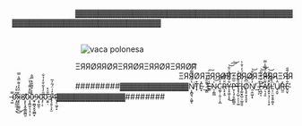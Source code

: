 ⠀⠀⠀⠀⠀⠀⠀⠀⠀⠀⠀▓▓▓▓▓▓▓▓▓▓▓▓▓▓▓▓▓▓▓▓▓▓▓▓▓▓▓▓▓▓▓▓▓▓▓▓▓▓▓▓▓▓▓▓▓▓▓▓▓▓▓▓▓▓▓▓▓▓▓▓▓▓▓▓
<br/><br/>

⠀⠀⠀⠀⠀⠀⠀⠀⠀⠀⠀⠀![vaca polonesa](https://c.tenor.com/5jpxCVc4hHgAAAAC/cow-dancing.gif)




⠀⠀⠀⠀⠀⠀⠀⠀⠀⠀⠀ΞЯЯØЯЯØЯΞЯЯØЯΞЯЯØЯΞЯЯØЯ ⠀⠀⠀⠀⠀⠀⠀⠀⠀⠀⠀⠀⠀⠀⠀⠀⠀⠀⠀⠀⠀⠀⠀⠀⠀⠀⠀⠀⠀ΞЯЯØЯΞЯЯØЯΞЯЯØЯΞЯЯЯΞЯЯ
⠀⠀⠀⠀⠀⠀⠀⠀⠀⠀⠀#########▓▓▓▓▓▓▓▓▓▓▓▓Ņ̸̝̻̱͉͕͖̱̔̂́̈́̿̇̏̇͘͠ͅT̷̟͒E̷͙̽_̷͔̳͌̏̇̓̕E̶͇̾̈́͋̀̈͠N̷̠̗̳̲̍͝C̴̫̰̹̣͈̦̦͎̪̔̆̌͝Ȓ̶̨̙͙̮̈́̏̕͝͠Y̵̞͓͖͕̝̯͋͊͑̈́̽̈͋͜͝͠͝Ṗ̶̱̹̖̘̩̬̲͚̺̯̅̈̇̓T̶̡̘̗̺̹͕̩̠͚̑̎͊͋͛̍I̵̡͚̮̘̲̠̠͚͈͈͑͗͂͛̎̈́̓͑̐͐Ǫ̸̧̠̮̗̥̱͙̈͆̆͘͠N̸̯̣̼͖̦̟̓̊̓͋̐̕͝_̴̟̦͕̈́F̶̛͉̪̬͔͆̈́̀̐̃̎͘͝͝A̸̜͉̘͈͌̀̿͛̒̈̿̾̿Ȋ̷̧̭͓̣̘̠̦̝͕̠̒̂͆̽̐͝Ļ̴̹̤̫̩̬͍̯̰̝́͊͊̕͘͝Ȗ̸̘̯̬͑̀R̵̺̫̽Ḙ̴̮͋͒́͗̓͊̎̕ͅ ̶̘͖̿0̷̛͙̯̲̰̼̣̘̮̓͆̀̆̒͜x̶̧̢̠̼͚̤̄͗̈́̽̉͌̿̔̿͘͜8̸̛͕̙̙̝̭̭̳̰̻̮0̵̧̧̻̫̦͉̘̠͙̿̋̽͌́̍̌̈0̵̼̟̼̻̘̬̬͚̻̟̃̾̇͒͌̐̽̿̐9̵̧͉̪̭̜͘0̴̡̛̗̣͂̑̓̔͋̐̓̉͋ͅ0̷̮͍̣͊̎̍̽3̸̡̧̱̠̖͓̫̊̒͑̈́̃̓̅4̴̨̗̹͖̗̝̄▓▓▓▓▓▓▓▓▓▓▓▓########

<br/>
